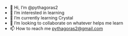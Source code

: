 - 👋 Hi, I’m @pythagoras2
- 👀 I’m interested in learning
- 🌱 I’m currently learning Crystal
- 💞️ I’m looking to collaborate on whatever helps me learn
- 📫 How to reach me pythagoras2@gmail.com

<!---
pythagoras2/pythagoras2 is a ✨ special ✨ repository because its `README.md` (this file) appears on your GitHub profile.
You can click the Preview link to take a look at your changes.
--->
